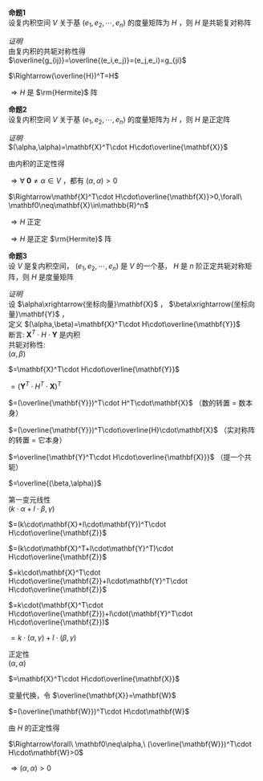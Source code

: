 **命题1**  
设复内积空间 $V$ 关于基 $(e_1,e_2,\cdots,e_n)$ 的度量矩阵为 $H$ ，则 $H$ 是共轭复对称阵  
  
*证明*  
由复内积的共轭对称性得  
$\overline{g_{ij}}=\overline{(e_i,e_j)}=(e_j,e_i)=g_{ji}$  
  
$\Rightarrow(\overline{H})^T=H$  
  
$\Rightarrow H$ 是 $\rm{Hermite}$ 阵  
  
**命题2**  
设复内积空间 $V$ 关于基 $(e_1,e_2,\cdots,e_n)$ 的度量矩阵为 $H$ ，则 $H$ 是正定阵  
  
*证明*  
$(\alpha,\alpha)=\mathbf{X}^T\cdot H\cdot\overline{\mathbf{X}}$  
  
由内积的正定性得  
  
$\Rightarrow\forall\ \mathbf0\neq\alpha\in V$ ，都有 $(\alpha,\alpha)>0$  
  
$\Rightarrow\mathbf{X}^T\cdot H\cdot\overline{\mathbf{X}}>0,\forall\ \mathbf0\neq\mathbf{X}\in\mathbb{R}^n$  
  
$\Rightarrow H$ 正定  
  
$\Rightarrow H$ 是正定 $\rm{Hermite}$ 阵  
  
**命题3**  
设 $V$ 是复内积空间， $(e_1,e_2,\cdots,e_n)$ 是 $V$ 的一个基， $H$ 是 $n$ 阶正定共轭对称矩阵，则 $H$ 是度量矩阵  
  
*证明*  
设 $\alpha\xrightarrow{坐标向量}\mathbf{X}$ ， $\beta\xrightarrow{坐标向量}\mathbf{Y}$ ，  
定义 $(\alpha,\beta)=\mathbf{X}^T\cdot H\cdot\overline{\mathbf{Y}}$  
断言:  $\mathbf{X}^T\cdot H\cdot\mathbf{Y}$ 是内积  
共轭对称性:  
$(\alpha,\beta)$  
  
$=\mathbf{X}^T\cdot H\cdot\overline{\mathbf{Y}}$  
  
$=(\mathbf{Y}^T\cdot H^T\cdot\mathbf{X})^T$  
  
$=(\overline{\mathbf{Y}})^T\cdot H^T\cdot\mathbf{X}$ （数的转置 $=$ 数本身）  
  
$=(\overline{\mathbf{Y}})^T\cdot\overline{H}\cdot\mathbf{X}$ （实对称阵的转置 $=$ 它本身）  
  
$=\overline{\mathbf{Y}^T\cdot H\cdot\overline{\mathbf{X}}}$ （提一个共轭）  
  
$=\overline{(\beta,\alpha)}$  
  
第一变元线性  
$(k\cdot\alpha+l\cdot\beta,\gamma)$  
  
$=(k\cdot\mathbf{X}+l\cdot\mathbf{Y})^T\cdot H\cdot\overline{\mathbf{Z}}$  
  
$=(k\cdot\mathbf{X}^T+l\cdot\mathbf{Y}^T)\cdot H\cdot\overline{\mathbf{Z}}$  
  
$=k\cdot\mathbf{X}^T\cdot H\cdot\overline{\mathbf{Z}}+l\cdot\mathbf{Y}^T\cdot H\cdot\overline{\mathbf{Z}}$  
  
$=k\cdot(\mathbf{X}^T\cdot H\cdot\overline{\mathbf{Z}})+l\cdot(\mathbf{Y}^T\cdot H\cdot\overline{\mathbf{Z}})$  
  
$=k\cdot(\alpha,\gamma)+l\cdot(\beta,\gamma)$  
  
正定性  
$(\alpha,\alpha)$  
  
$=\mathbf{X}^T\cdot H\cdot\overline{\mathbf{X}}$  
  
变量代换，令 $\overline{\mathbf{X}}=\mathbf{W}$  
  
$=(\overline{\mathbf{W}})^T\cdot H\cdot\mathbf{W}$  
  
由 $H$ 的正定性得  
  
$\Rightarrow\forall\ \mathbf0\neq\alpha,\ (\overline{\mathbf{W}})^T\cdot H\cdot\mathbf{W}>0$  
  
$\Rightarrow(\alpha,\alpha)>0$  
